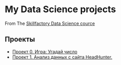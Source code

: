 # My Data Science projects

From The [Skillfactory Data Science cource](https://skillfactory.ru/data-scientist)

## Проекты

* [Проект 0. Игра: Угадай число](https://github.com/hollywood2371/IDE/tree/main/project_0)
* [Проект 1. Анализ данных с сайта HeadHunter.](https://github.com/hollywood2371/IDE/tree/main/project_1)
